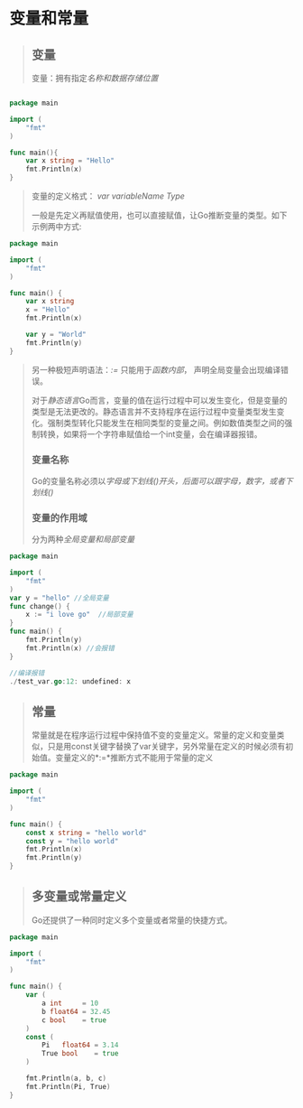 # 变量和常量
> ## 变量
> 变量：拥有指定*名称和数据存储位置*

```go

package main

import (
    "fmt"
)

func main(){
    var x string = "Hello"
    fmt.Println(x)
}

```

> 变量的定义格式： *var variableName Type*
> 
> 一般是先定义再赋值使用，也可以直接赋值，让Go推断变量的类型。如下示例两中方式:

```go
package main

import (
    "fmt"
)

func main() {
    var x string
    x = "Hello"
    fmt.Println(x)

    var y = "World"
    fmt.Println(y)
}

```

>另一种极短声明语法：*:=* 只能用于*函数内部*， 声明全局变量会出现编译错误。
>
>对于*静态语言*Go而言，变量的值在运行过程中可以发生变化，但是变量的类型是无法更改的。静态语言并不支持程序在运行过程中变量类型发生变化。强制类型转化只能发生在相同类型的变量之间。例如数值类型之间的强制转换，如果将一个字符串赋值给一个int变量，会在编译器报错。
>
> ### 变量名称
> Go的变量名称必须以*字母或下划线(_)开头，后面可以跟字母，数字，或者下划线(_)*
> 
> ### 变量的作用域
> 
> 分为两种*全局变量和局部变量*

``` go
package main

import (
    "fmt"
)
var y = "hello" //全局变量
func change() {
    x := "i love go"  //局部变量
}
func main() {
    fmt.Println(y)
    fmt.Println(x) //会报错
}

//编译报错
./test_var.go:12: undefined: x
```

> 
> ## 常量
> 常量就是在程序运行过程中保持值不变的变量定义。常量的定义和变量类似，只是用const关键字替换了var关键字，另外常量在定义的时候必须有初始值。变量定义的*:=*推断方式不能用于常量的定义

```go
package main

import (
    "fmt"
)

func main() {
    const x string = "hello world"
    const y = "hello world"
    fmt.Println(x)
    fmt.Println(y)
}
```

> ## 多变量或常量定义
>
>Go还提供了一种同时定义多个变量或者常量的快捷方式。

``` go
package main

import (
    "fmt"
)

func main() {
    var (
        a int     = 10
        b float64 = 32.45
        c bool    = true
    )
    const (
        Pi   float64 = 3.14
        True bool    = true
    )

    fmt.Println(a, b, c)
    fmt.Println(Pi, True)
}
```